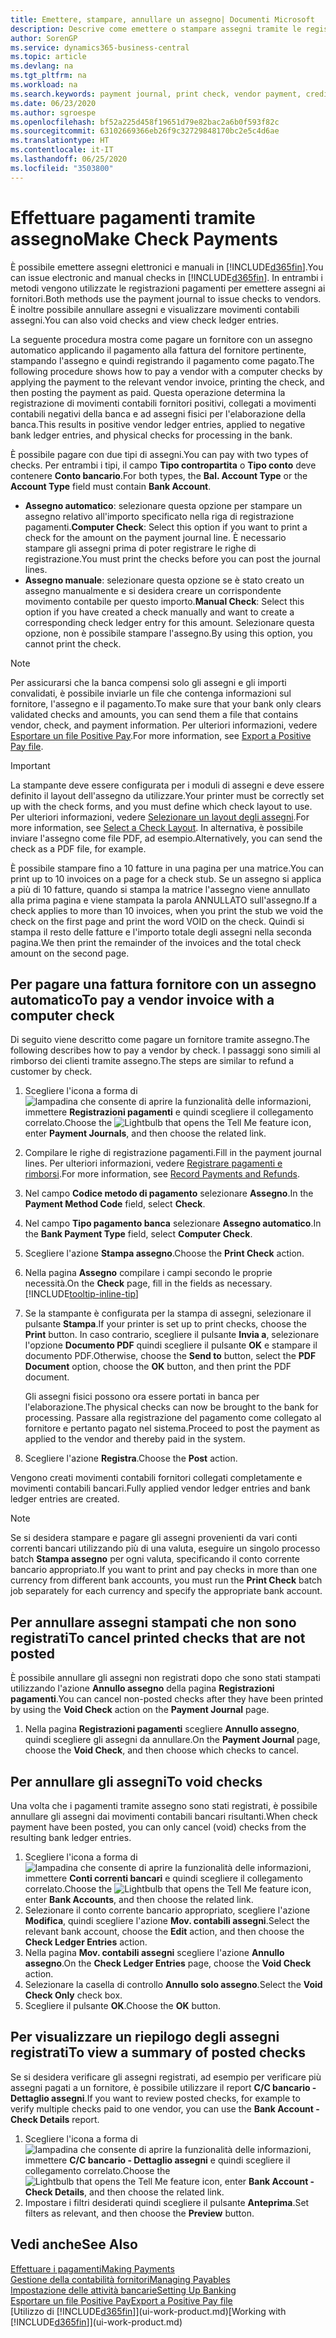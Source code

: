 ```yaml
---
title: Emettere, stampare, annullare un assegno| Documenti Microsoft
description: Descrive come emettere o stampare assegni tramite le registrazioni dei pagamenti e annullare movimenti contabili degli assegni in Business Central.
author: SorenGP
ms.service: dynamics365-business-central
ms.topic: article
ms.devlang: na
ms.tgt_pltfrm: na
ms.workload: na
ms.search.keywords: payment journal, print check, vendor payment, creditor, debt, balance due, AP
ms.date: 06/23/2020
ms.author: sgroespe
ms.openlocfilehash: bf52a225d458f19651d79e82bac2a6b0f593f82c
ms.sourcegitcommit: 63102669366eb26f9c32729848170bc2e5c4d6ae
ms.translationtype: HT
ms.contentlocale: it-IT
ms.lasthandoff: 06/25/2020
ms.locfileid: "3503800"
---
```

# <a name="make-check-payments"></a><span data-ttu-id="a4e53-103">Effettuare pagamenti tramite assegno</span><span class="sxs-lookup"><span data-stu-id="a4e53-103">Make Check Payments</span></span>

<span data-ttu-id="a4e53-104">È possibile emettere assegni elettronici e manuali in [!INCLUDE[d365fin](includes/d365fin_md.md)].</span><span class="sxs-lookup"><span data-stu-id="a4e53-104">You can issue electronic and manual checks in [!INCLUDE[d365fin](includes/d365fin_md.md)].</span></span> <span data-ttu-id="a4e53-105">In entrambi i metodi vengono utilizzate le registrazioni pagamenti per emettere assegni ai fornitori.</span><span class="sxs-lookup"><span data-stu-id="a4e53-105">Both methods use the payment journal to issue checks to vendors.</span></span> <span data-ttu-id="a4e53-106">È inoltre possibile annullare assegni e visualizzare movimenti contabili assegni.</span><span class="sxs-lookup"><span data-stu-id="a4e53-106">You can also void checks and view check ledger entries.</span></span>

<span data-ttu-id="a4e53-107">La seguente procedura mostra come pagare un fornitore con un assegno automatico applicando il pagamento alla fattura del fornitore pertinente, stampando l'assegno e quindi registrando il pagamento come pagato.</span><span class="sxs-lookup"><span data-stu-id="a4e53-107">The following procedure shows how to pay a vendor with a computer checks by applying the payment to the relevant vendor invoice, printing the check, and then posting the payment as paid.</span></span> <span data-ttu-id="a4e53-108">Questa operazione determina la registrazione di movimenti contabili fornitori positivi, collegati a movimenti contabili negativi della banca e ad assegni fisici per l'elaborazione della banca.</span><span class="sxs-lookup"><span data-stu-id="a4e53-108">This results in positive vendor ledger entries, applied to negative bank ledger entries, and physical checks for processing in the bank.</span></span>

<span data-ttu-id="a4e53-109">È possibile pagare con due tipi di assegni.</span><span class="sxs-lookup"><span data-stu-id="a4e53-109">You can pay with two types of checks.</span></span> <span data-ttu-id="a4e53-110">Per entrambi i tipi, il campo **Tipo contropartita** o **Tipo conto** deve contenere **Conto bancario**.</span><span class="sxs-lookup"><span data-stu-id="a4e53-110">For both types, the **Bal. Account Type** or the **Account Type** field must contain **Bank Account**.</span></span>

- <span data-ttu-id="a4e53-111">**Assegno automatico**: selezionare questa opzione per stampare un assegno relativo all'importo specificato nella riga di registrazione pagamenti.</span><span class="sxs-lookup"><span data-stu-id="a4e53-111">**Computer Check**: Select this option if you want to print a check for the amount on the payment journal line.</span></span> <span data-ttu-id="a4e53-112">È necessario stampare gli assegni prima di poter registrare le righe di registrazione.</span><span class="sxs-lookup"><span data-stu-id="a4e53-112">You must print the checks before you can post the journal lines.</span></span>
- <span data-ttu-id="a4e53-113">**Assegno manuale**: selezionare questa opzione se è stato creato un assegno manualmente e si desidera creare un corrispondente movimento contabile per questo importo.</span><span class="sxs-lookup"><span data-stu-id="a4e53-113">**Manual Check**: Select this option if you have created a check manually and want to create a corresponding check ledger entry for this amount.</span></span> <span data-ttu-id="a4e53-114">Selezionare questa opzione, non è possibile stampare l'assegno.</span><span class="sxs-lookup"><span data-stu-id="a4e53-114">By using this option, you cannot print the check.</span></span>

> [!NOTE]  
> <span data-ttu-id="a4e53-115">Per assicurarsi che la banca compensi solo gli assegni e gli importi convalidati, è possibile inviarle un file che contenga informazioni sul fornitore, l'assegno e il pagamento.</span><span class="sxs-lookup"><span data-stu-id="a4e53-115">To make sure that your bank only clears validated checks and amounts, you can send them a file that contains vendor, check, and payment information.</span></span> <span data-ttu-id="a4e53-116">Per ulteriori informazioni, vedere [Esportare un file Positive Pay](finance-how-positive-pay.md).</span><span class="sxs-lookup"><span data-stu-id="a4e53-116">For more information, see [Export a Positive Pay file](finance-how-positive-pay.md).</span></span>

> [!IMPORTANT]
> <span data-ttu-id="a4e53-117">La stampante deve essere configurata per i moduli di assegni e deve essere definito il layout dell'assegno da utilizzare.</span><span class="sxs-lookup"><span data-stu-id="a4e53-117">Your printer must be correctly set up with the check forms, and you must define which check layout to use.</span></span> <span data-ttu-id="a4e53-118">Per ulteriori informazioni, vedere [Selezionare un layout degli assegni](finance-how-define-check-layouts.md).</span><span class="sxs-lookup"><span data-stu-id="a4e53-118">For more information, see [Select a Check Layout](finance-how-define-check-layouts.md).</span></span> <span data-ttu-id="a4e53-119">In alternativa, è possibile inviare l'assegno come file PDF, ad esempio.</span><span class="sxs-lookup"><span data-stu-id="a4e53-119">Alternatively, you can send the check as a PDF file, for example.</span></span>  

<span data-ttu-id="a4e53-120">È possibile stampare fino a 10 fatture in una pagina per una matrice.</span><span class="sxs-lookup"><span data-stu-id="a4e53-120">You can print up to 10 invoices on a page for a check stub.</span></span> <span data-ttu-id="a4e53-121">Se un assegno si applica a più di 10 fatture, quando si stampa la matrice l'assegno viene annullato alla prima pagina e viene stampata la parola ANNULLATO sull'assegno.</span><span class="sxs-lookup"><span data-stu-id="a4e53-121">If a check applies to more than 10 invoices, when you print the stub we void the check on the first page and print the word VOID on the check.</span></span> <span data-ttu-id="a4e53-122">Quindi si stampa il resto delle fatture e l'importo totale degli assegni nella seconda pagina.</span><span class="sxs-lookup"><span data-stu-id="a4e53-122">We then print the remainder of the invoices and the total check amount on the second page.</span></span>

## <a name="to-pay-a-vendor-invoice-with-a-computer-check"></a><span data-ttu-id="a4e53-123">Per pagare una fattura fornitore con un assegno automatico</span><span class="sxs-lookup"><span data-stu-id="a4e53-123">To pay a vendor invoice with a computer check</span></span>
<span data-ttu-id="a4e53-124">Di seguito viene descritto come pagare un fornitore tramite assegno.</span><span class="sxs-lookup"><span data-stu-id="a4e53-124">The following describes how to pay a vendor by check.</span></span> <span data-ttu-id="a4e53-125">I passaggi sono simili al rimborso dei clienti tramite assegno.</span><span class="sxs-lookup"><span data-stu-id="a4e53-125">The steps are similar to refund a customer by check.</span></span>

1. <span data-ttu-id="a4e53-126">Scegliere l'icona a forma di ![lampadina che consente di aprire la funzionalità delle informazioni](media/ui-search/search_small.png "Informazioni sull'operazione che si desidera eseguire"), immettere **Registrazioni pagamenti** e quindi scegliere il collegamento correlato.</span><span class="sxs-lookup"><span data-stu-id="a4e53-126">Choose the ![Lightbulb that opens the Tell Me feature](media/ui-search/search_small.png "Tell me what you want to do") icon, enter **Payment Journals**, and then choose the related link.</span></span>
2. <span data-ttu-id="a4e53-127">Compilare le righe di registrazione pagamenti.</span><span class="sxs-lookup"><span data-stu-id="a4e53-127">Fill in the payment journal lines.</span></span> <span data-ttu-id="a4e53-128">Per ulteriori informazioni, vedere [Registrare pagamenti e rimborsi](payables-how-post-payments-refunds.md).</span><span class="sxs-lookup"><span data-stu-id="a4e53-128">For more information, see [Record Payments and Refunds](payables-how-post-payments-refunds.md).</span></span>
3. <span data-ttu-id="a4e53-129">Nel campo **Codice metodo di pagamento** selezionare **Assegno**.</span><span class="sxs-lookup"><span data-stu-id="a4e53-129">In the **Payment Method Code** field, select **Check**.</span></span>
4. <span data-ttu-id="a4e53-130">Nel campo **Tipo pagamento banca** selezionare **Assegno automatico**.</span><span class="sxs-lookup"><span data-stu-id="a4e53-130">In the **Bank Payment Type** field, select **Computer Check**.</span></span>
5. <span data-ttu-id="a4e53-131">Scegliere l'azione **Stampa assegno**.</span><span class="sxs-lookup"><span data-stu-id="a4e53-131">Choose the **Print Check** action.</span></span>
6. <span data-ttu-id="a4e53-132">Nella pagina **Assegno** compilare i campi secondo le proprie necessità.</span><span class="sxs-lookup"><span data-stu-id="a4e53-132">On the **Check** page, fill in the fields as necessary.</span></span> [!INCLUDE[tooltip-inline-tip](includes/tooltip-inline-tip_md.md)]
7. <span data-ttu-id="a4e53-133">Se la stampante è configurata per la stampa di assegni, selezionare il pulsante **Stampa**.</span><span class="sxs-lookup"><span data-stu-id="a4e53-133">If your printer is set up to print checks, choose the **Print** button.</span></span> <span data-ttu-id="a4e53-134">In caso contrario, scegliere il pulsante **Invia a**, selezionare l'opzione **Documento PDF** quindi scegliere il pulsante **OK** e stampare il documento PDF.</span><span class="sxs-lookup"><span data-stu-id="a4e53-134">Otherwise, choose the **Send to** button, select the **PDF Document** option, choose the **OK** button, and then print the PDF document.</span></span>

    <span data-ttu-id="a4e53-135">Gli assegni fisici possono ora essere portati in banca per l'elaborazione.</span><span class="sxs-lookup"><span data-stu-id="a4e53-135">The physical checks can now be brought to the bank for processing.</span></span> <span data-ttu-id="a4e53-136">Passare alla registrazione del pagamento come collegato al fornitore e pertanto pagato nel sistema.</span><span class="sxs-lookup"><span data-stu-id="a4e53-136">Proceed to post the payment as applied to the vendor and thereby paid in the system.</span></span>
8. <span data-ttu-id="a4e53-137">Scegliere l'azione **Registra**.</span><span class="sxs-lookup"><span data-stu-id="a4e53-137">Choose the **Post** action.</span></span>

<span data-ttu-id="a4e53-138">Vengono creati movimenti contabili fornitori collegati completamente e movimenti contabili bancari.</span><span class="sxs-lookup"><span data-stu-id="a4e53-138">Fully applied vendor ledger entries and bank ledger entries are created.</span></span>

> [!NOTE]  
> <span data-ttu-id="a4e53-139">Se si desidera stampare e pagare gli assegni provenienti da vari conti correnti bancari utilizzando più di una valuta, eseguire un singolo processo batch **Stampa assegno** per ogni valuta, specificando il conto corrente bancario appropriato.</span><span class="sxs-lookup"><span data-stu-id="a4e53-139">If you want to print and pay checks in more than one currency from different bank accounts, you must run the **Print Check** batch job separately for each currency and specify the appropriate bank account.</span></span>

## <a name="to-cancel-printed-checks-that-are-not-posted"></a><span data-ttu-id="a4e53-140">Per annullare assegni stampati che non sono registrati</span><span class="sxs-lookup"><span data-stu-id="a4e53-140">To cancel printed checks that are not posted</span></span>
<span data-ttu-id="a4e53-141">È possibile annullare gli assegni non registrati dopo che sono stati stampati utilizzando l'azione **Annullo assegno** della pagina **Registrazioni pagamenti**.</span><span class="sxs-lookup"><span data-stu-id="a4e53-141">You can cancel non-posted checks after they have been printed by using the **Void Check** action on the **Payment Journal** page.</span></span>

1. <span data-ttu-id="a4e53-142">Nella pagina **Registrazioni pagamenti** scegliere **Annullo assegno**, quindi scegliere gli assegni da annullare.</span><span class="sxs-lookup"><span data-stu-id="a4e53-142">On the **Payment Journal** page, choose the **Void Check**, and then choose which checks to cancel.</span></span>

## <a name="to-void-checks"></a><span data-ttu-id="a4e53-143">Per annullare gli assegni</span><span class="sxs-lookup"><span data-stu-id="a4e53-143">To void checks</span></span>
<span data-ttu-id="a4e53-144">Una volta che i pagamenti tramite assegno sono stati registrati, è possibile annullare gli assegni dai movimenti contabili bancari risultanti.</span><span class="sxs-lookup"><span data-stu-id="a4e53-144">When check payment have been posted, you can only cancel (void) checks from the resulting bank ledger entries.</span></span>

1. <span data-ttu-id="a4e53-145">Scegliere l'icona a forma di ![lampadina che consente di aprire la funzionalità delle informazioni](media/ui-search/search_small.png "Informazioni sull'operazione che si desidera eseguire"), immettere **Conti correnti bancari** e quindi scegliere il collegamento correlato.</span><span class="sxs-lookup"><span data-stu-id="a4e53-145">Choose the ![Lightbulb that opens the Tell Me feature](media/ui-search/search_small.png "Tell me what you want to do") icon, enter **Bank Accounts**, and then choose the related link.</span></span>
2. <span data-ttu-id="a4e53-146">Selezionare il conto corrente bancario appropriato, scegliere l'azione **Modifica**, quindi scegliere l'azione **Mov. contabili assegni**.</span><span class="sxs-lookup"><span data-stu-id="a4e53-146">Select the relevant bank account, choose the **Edit** action, and then choose the **Check Ledger Entries** action.</span></span>
3. <span data-ttu-id="a4e53-147">Nella pagina **Mov. contabili assegni** scegliere l'azione **Annullo assegno**.</span><span class="sxs-lookup"><span data-stu-id="a4e53-147">On the **Check Ledger Entries** page, choose the **Void Check** action.</span></span>
4. <span data-ttu-id="a4e53-148">Selezionare la casella di controllo **Annullo solo assegno**.</span><span class="sxs-lookup"><span data-stu-id="a4e53-148">Select the **Void Check Only** check box.</span></span>
5. <span data-ttu-id="a4e53-149">Scegliere il pulsante **OK**.</span><span class="sxs-lookup"><span data-stu-id="a4e53-149">Choose the **OK** button.</span></span>

## <a name="to-view-a-summary-of-posted-checks"></a><span data-ttu-id="a4e53-150">Per visualizzare un riepilogo degli assegni registrati</span><span class="sxs-lookup"><span data-stu-id="a4e53-150">To view a summary of posted checks</span></span>
<span data-ttu-id="a4e53-151">Se si desidera verificare gli assegni registrati, ad esempio per verificare più assegni pagati a un fornitore, è possibile utilizzare il report **C/C bancario - Dettaglio assegni**.</span><span class="sxs-lookup"><span data-stu-id="a4e53-151">If you want to review posted checks, for example to verify multiple checks paid to one vendor, you can use the **Bank Account - Check Details** report.</span></span>
1. <span data-ttu-id="a4e53-152">Scegliere l'icona a forma di ![lampadina che consente di aprire la funzionalità delle informazioni](media/ui-search/search_small.png "Informazioni sull'operazione che si desidera eseguire"), immettere **C/C bancario - Dettaglio assegni** e quindi scegliere il collegamento correlato.</span><span class="sxs-lookup"><span data-stu-id="a4e53-152">Choose the ![Lightbulb that opens the Tell Me feature](media/ui-search/search_small.png "Tell me what you want to do") icon, enter **Bank Account - Check Details**, and then choose the related link.</span></span>
2. <span data-ttu-id="a4e53-153">Impostare i filtri desiderati quindi scegliere il pulsante **Anteprima**.</span><span class="sxs-lookup"><span data-stu-id="a4e53-153">Set filters as relevant, and then choose the **Preview** button.</span></span>

## <a name="see-also"></a><span data-ttu-id="a4e53-154">Vedi anche</span><span class="sxs-lookup"><span data-stu-id="a4e53-154">See Also</span></span>
[<span data-ttu-id="a4e53-155">Effettuare i pagamenti</span><span class="sxs-lookup"><span data-stu-id="a4e53-155">Making Payments</span></span>](payables-make-payments.md)  
[<span data-ttu-id="a4e53-156">Gestione della contabilità fornitori</span><span class="sxs-lookup"><span data-stu-id="a4e53-156">Managing Payables</span></span>](payables-manage-payables.md)  
[<span data-ttu-id="a4e53-157">Impostazione delle attività bancarie</span><span class="sxs-lookup"><span data-stu-id="a4e53-157">Setting Up Banking</span></span>](bank-setup-banking.md)  
[<span data-ttu-id="a4e53-158">Esportare un file Positive Pay</span><span class="sxs-lookup"><span data-stu-id="a4e53-158">Export a Positive Pay file</span></span>](finance-how-positive-pay.md)  
<span data-ttu-id="a4e53-159">[Utilizzo di [!INCLUDE[d365fin](includes/d365fin_md.md)]](ui-work-product.md)</span><span class="sxs-lookup"><span data-stu-id="a4e53-159">[Working with [!INCLUDE[d365fin](includes/d365fin_md.md)]](ui-work-product.md)</span></span>  
